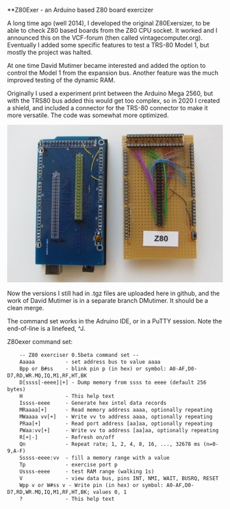 **Z80Exer - an Arduino based Z80 board exercizer

A long time ago (well 2014), I developed the original Z80Exersizer, to be able to check Z80 based boards from the Z80 CPU
socket. It worked and I announced this on the VCF-forum (then called vintagecomputer.org). Eventually I added some specific
features to test a TRS-80 Model 1, but mostly the project was halted.

At one time David Mutimer became interested and added the option to control the Model 1 from the expansion bus. Another feature was the much improved testing of the dynamic RAM.

Originally I used a experiment print between the Arduino Mega 2560, but with the TRS80 bus added this would get too complex, so in 2020 I created a shield, and included a connector for the TRS-80 connector to make it more versatile. The code was somewhat more optimized.

![Z80 exer shields; prototype and first PBC version](shields.jpg)

Now the versions I still had in .tgz files are uploaded here in github, and the work of David Mutimer is in a separate branch DMutimer. It should be a clean merge.

The command set works in the Adruino IDE, or in a PuTTY session. Note the end-of-line is a linefeed, ^J.

Z80exer command set:

		-- Z80 exerciser 0.5beta command set --
		Aaaaa          - set address bus to value aaaa
		Bpp or B#ss    - blink pin p (in hex) or symbol: A0-AF,D0-D7,RD,WR.MQ,IQ,M1,RF,HT,BK
		D[ssss[-eeee]|+] - Dump memory from ssss to eeee (default 256 bytes)
		H              - This help text
		Issss-eeee     - Generate hex intel data records
		MRaaaa[+]      - Read memory address aaaa, optionally repeating
		MWaaaa vv[+]   - Write vv to address aaaa, optionally repeating
		PRaa[+]        - Read port address [aa]aa, optionally repeating
		PWaa:vv[+]     - Write vv to address [aa]aa, optionally repeating
		R[+|-]         - Refresh on/off
		Qn             - Repeat rate; 1, 2, 4, 8, 16, ..., 32678 ms (n=0-9,A-F)
		Sssss-eeee:vv  - fill a memory range with a value
		Tp             - exercise port p
		Ussss-eeee     - test RAM range (walking 1s)
		V              - view data bus, pins INT, NMI, WAIT, BUSRQ, RESET
		Wpp v or W#ss v - Write pin (in hex) or symbol: A0-AF,D0-D7,RD,WR.MQ,IQ,M1,RF,HT,BK; values 0, 1
		?              - This help text
		


